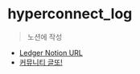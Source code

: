 # hyperconnect_log

> 노션에 작성

* [Ledger Notion URL](https://www.notion.so/wnsgml972/Daily-Log-In-Hyperconnect-4c2d65be6e56444fbbe14c31432f8a34)
* [커뮤니티 글또!](https://www.notion.so/67587970f8d44a6fb0af367e07381c13)
